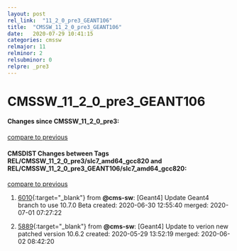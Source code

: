 ```yaml
---
layout: post
rel_link:  "11_2_0_pre3_GEANT106"
title:  "CMSSW_11_2_0_pre3_GEANT106"
date:   2020-07-29 10:41:15
categories: cmssw
relmajor: 11
relminor: 2
relsubminor: 0
relpre: _pre3
---
```


# CMSSW_11_2_0_pre3_GEANT106
#### Changes since CMSSW_11_2_0_pre3:
[compare to previous](https://github.com/cms-sw/cmssw/compare/CMSSW_11_2_0_pre3...CMSSW_11_2_0_pre3_GEANT106)



#### CMSDIST Changes between Tags REL/CMSSW_11_2_0_pre3/slc7_amd64_gcc820 and REL/CMSSW_11_2_0_pre3_GEANT106/slc7_amd64_gcc820:
[compare to previous](https://github.com/cms-sw/cmsdist/compare/REL/CMSSW_11_2_0_pre3/slc7_amd64_gcc820...REL/CMSSW_11_2_0_pre3_GEANT106/slc7_amd64_gcc820)



1. [6010](http://github.com/cms-sw/cmsdist/pull/6010){:target="_blank"}  from **@cms-sw**: [Geant4] Update Geant4 branch to use 10.7.0 Beta created: 2020-06-30 12:55:40 merged: 2020-07-01 07:27:22

2. [5889](http://github.com/cms-sw/cmsdist/pull/5889){:target="_blank"}  from **@cms-sw**: [Geant4] Update to verion new patched version 10.6.2 created: 2020-05-29 13:52:19 merged: 2020-06-02 08:42:20
